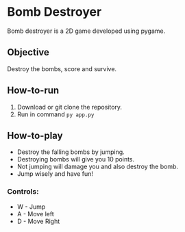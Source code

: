 # Bomb Destroyer
Bomb destroyer is a 2D game developed using pygame.

## Objective
Destroy the bombs, score and survive.

## How-to-run
1. Download or git clone the repository.
2. Run in command ```py app.py```

## How-to-play
* Destroy the falling bombs by jumping. 
* Destroying bombs will give you 10 points.
* Not jumping will damage you and also destroy the bomb.
* Jump wisely and have fun!

### Controls:
* W - Jump
* A - Move left
* D - Move Right